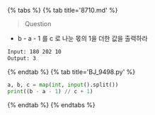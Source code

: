 {% tabs %}
{% tab title='8710.md' %}

> Question

* b - a - 1 를 c 로 나눈 몫의 1을 더한 값을 출력하라

```txt
Input: 180 202 10
Output: 3
```

{% endtab %}
{% tab title='BJ_9498.py' %}

```py
a, b, c = map(int, input().split())
print((b - a - 1) // c + 1)
```

{% endtab %}
{% endtabs %}
